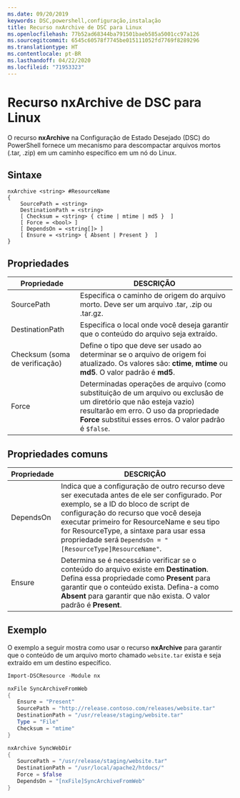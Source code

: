 ```yaml
---
ms.date: 09/20/2019
keywords: DSC,powershell,configuração,instalação
title: Recurso nxArchive de DSC para Linux
ms.openlocfilehash: 77b52ad68344ba791501baeb585a5001cc97a126
ms.sourcegitcommit: 6545c60578f7745be015111052fd7769f8289296
ms.translationtype: HT
ms.contentlocale: pt-BR
ms.lasthandoff: 04/22/2020
ms.locfileid: "71953323"
---
```

# <a name="dsc-for-linux-nxarchive-resource"></a>Recurso nxArchive de DSC para Linux

O recurso **nxArchive** na Configuração de Estado Desejado (DSC) do PowerShell fornece um mecanismo para descompactar arquivos mortos (.tar, .zip) em um caminho específico em um nó do Linux.

## <a name="syntax"></a>Sintaxe

```Syntax
nxArchive <string> #ResourceName
{
    SourcePath = <string>
    DestinationPath = <string>
    [ Checksum = <string> { ctime | mtime | md5 }  ]
    [ Force = <bool> ]
    [ DependsOn = <string[]> ]
    [ Ensure = <string> { Absent | Present }  ]
}
```

## <a name="properties"></a>Propriedades

|Propriedade |DESCRIÇÃO |
|---|---|
|SourcePath |Especifica o caminho de origem do arquivo morto. Deve ser um arquivo .tar, .zip ou .tar.gz. |
|DestinationPath |Especifica o local onde você deseja garantir que o conteúdo do arquivo seja extraído. |
|Checksum (soma de verificação) |Define o tipo que deve ser usado ao determinar se o arquivo de origem foi atualizado. Os valores são: **ctime**, **mtime** ou **md5**. O valor padrão é **md5**. |
|Force |Determinadas operações de arquivo (como substituição de um arquivo ou exclusão de um diretório que não esteja vazio) resultarão em erro. O uso da propriedade **Force** substitui esses erros. O valor padrão é `$false`. |

## <a name="common-properties"></a>Propriedades comuns

|Propriedade |DESCRIÇÃO |
|---|---|
|DependsOn |Indica que a configuração de outro recurso deve ser executada antes de ele ser configurado. Por exemplo, se a ID do bloco de script de configuração do recurso que você deseja executar primeiro for ResourceName e seu tipo for ResourceType, a sintaxe para usar essa propriedade será `DependsOn = "[ResourceType]ResourceName"`. |
|Ensure |Determina se é necessário verificar se o conteúdo do arquivo existe em **Destination**. Defina essa propriedade como **Present** para garantir que o conteúdo exista. Defina-a como **Absent** para garantir que não exista. O valor padrão é **Present**. |

## <a name="example"></a>Exemplo

O exemplo a seguir mostra como usar o recurso **nxArchive** para garantir que o conteúdo de um arquivo morto chamado `website.tar` exista e seja extraído em um destino específico.

```powershell
Import-DSCResource -Module nx

nxFile SyncArchiveFromWeb
{
   Ensure = "Present"
   SourcePath = "http://release.contoso.com/releases/website.tar"
   DestinationPath = "/usr/release/staging/website.tar"
   Type = "File"
   Checksum = "mtime"
}

nxArchive SyncWebDir
{
   SourcePath = "/usr/release/staging/website.tar"
   DestinationPath = "/usr/local/apache2/htdocs/"
   Force = $false
   DependsOn = "[nxFile]SyncArchiveFromWeb"
}
```